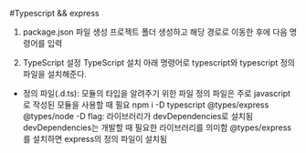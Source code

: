 #Typescript && express

1. package.json 파일 생성
   프로젝트 폴더 생성하고 해당 경로로 이동한 후에 다음 명령어를 입력

2. TypeScript 설정
   TypeScript 설치
   아래 명령어로 typescript와 typescript 정의 파일을 설치해준다.

- 정의 파일(.d.ts): 모듈의 타입을 알려주기 위한 파일
  정의 파일은 주로 javascript로 작성된 모듈을 사용할 때 필요
  npm i -D typescript @types/express @types/node
  -D flag: 라이브러리가 devDependencies로 설치됨
  devDependencies는 개발할 때 필요한 라이브러리를 의미함
  @types/express를 설치하면 express의 정의 파일이 설치됨
